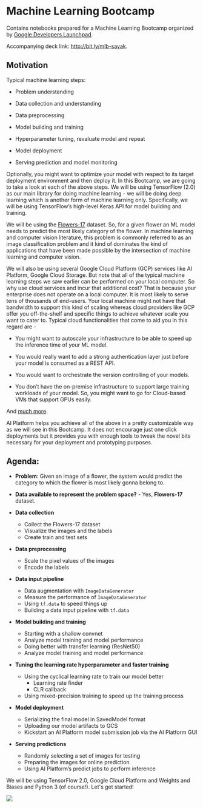 
# Machine Learning Bootcamp

Contains notebooks prepared for a Machine Learning Bootcamp organized by [Google Developers Launchpad](https://developers.google.com/community/launchpad).

Accompanying deck link: http://bit.ly/mlb-sayak. 

## Motivation
Typical machine learning steps:

  

-   Problem understanding
    
-   Data collection and understanding
    
-   Data preprocessing
    
-   Model building and training
    
-   Hyperparameter tuning, revaluate model and repeat
    
-   Model deployment
    
-   Serving prediction and model monitoring
    

  

Optionally, you might want to optimize your model with respect to its target deployment environment and then deploy it. In this Bootcamp, we are going to take a look at each of the above steps. We will be using TensorFlow (2.0) as our main library for doing machine learning - we will be doing deep learning which is another form of machine learning only. Specifically, we will be using TensorFlow’s high-level Keras API for model building and training.

  

We will be using the [Flowers-17](http://www.robots.ox.ac.uk/~vgg/data/flowers/17/) dataset. So, for a given flower an ML model needs to predict the most likely category of the flower. In machine learning and computer vision literature, this problem is commonly referred to as an image classification problem and it kind of dominates the kind of applications that have been made possible by the intersection of machine learning and computer vision.

  

We will also be using several Google Cloud Platform (GCP) services like AI Platform, Google Cloud Storage. But note that all of the typical machine learning steps we saw earlier can be performed on your local computer. So why use cloud services and incur that additional cost? That is because your enterprise does not operate on a local computer. It is most likely to serve tens of thousands of end-users. Your local machine might not have that bandwidth to support this kind of scaling whereas cloud providers like GCP offer you off-the-shelf and specific things to achieve whatever scale you want to cater to. Typical cloud functionalities that come to aid you in this regard are -

  

-   You might want to autoscale your infrastructure to be able to speed up the inference time of your ML model.
    
-   You would really want to add a strong authentication layer just before your model is consumed as a REST API.
    
-   You would want to orchestrate the version controlling of your models.
    
-   You don’t have the on-premise infrastructure to support large training workloads of your model. So, you might want to go for Cloud-based VMs that support GPUs easily.

And [much more](https://cloud.google.com/blog/products/ai-machine-learning/how-to-serve-deep-learning-models-using-tensorflow-2-0-with-cloud-functions).

AI Platform helps you achieve all of the above in a pretty customizable way as we will see in this Bootcamp. It does not encourage just one click deployments but it provides you with enough tools to tweak the novel bits necessary for your deployment and prototyping purposes. 

## Agenda:

- **Problem**: Given an image of a flower, the system would predict the category to which the flower is most likely gonna belong to. 

- **Data available to represent the problem space?** - Yes, **Flowers-17** dataset. 

- **Data collection**
	- Collect the Flowers-17 dataset
	- Visualize the images and the labels
	- Create train and test sets

- **Data preprocessing**
	- Scale the pixel values of the images 
	- Encode the labels

- **Data input pipeline**
	- Data augmentation with `ImageDataGenerator`
	- Measure the performance of `ImageDataGenerator`
	- Using `tf.data` to speed things up
	- Building a data input pipeline with `tf.data`

- **Model building and training**
	- Starting with a shallow convnet
	- Analyze model training and model performance
	- Doing better with transfer learning (ResNet50)
	- Analyze model training and model performance

- **Tuning the learning rate hyperparameter and faster training**
	- Using the cyclical learning rate to train  our model better
		- Learning rate finder
		- CLR callback
	- Using mixed-precision training to speed up the training process

- **Model deployment**
	- Serializing the final model in SavedModel format
	- Uploading our model artifacts to GCS
	- Kickstart an AI Platform model submission job via the AI Platform GUI

- **Serving predictions**
	- Randomly selecting a set of images for testing
	- Preparing the images for online prediction
	- Using AI Platform’s predict jobs to perform inference

We will be using TensorFlow 2.0, Google Cloud Platform and Weights and Biases and Python 3 (of course!). Let's get started! 

![](https://i.ibb.co/c6Rfn9j/Untitled-Diagram-1.png)
